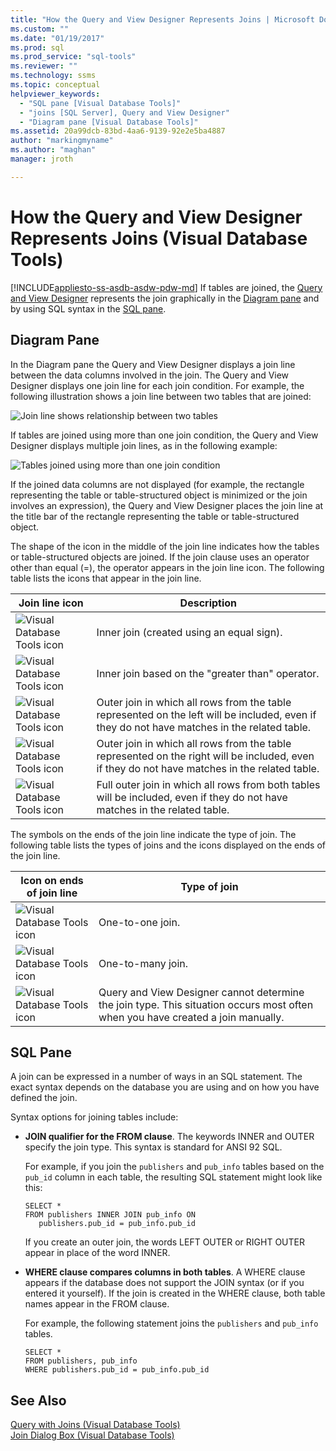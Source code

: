 ```yaml
---
title: "How the Query and View Designer Represents Joins | Microsoft Docs"
ms.custom: ""
ms.date: "01/19/2017"
ms.prod: sql
ms.prod_service: "sql-tools"
ms.reviewer: ""
ms.technology: ssms
ms.topic: conceptual
helpviewer_keywords: 
  - "SQL pane [Visual Database Tools]"
  - "joins [SQL Server], Query and View Designer"
  - "Diagram pane [Visual Database Tools]"
ms.assetid: 20a99dcb-83bd-4aa6-9139-92e2e5ba4887
author: "markingmyname"
ms.author: "maghan"
manager: jroth

---
```

# How the Query and View Designer Represents Joins (Visual Database Tools)
[!INCLUDE[appliesto-ss-asdb-asdw-pdw-md](../../includes/appliesto-ss-asdb-asdw-pdw-md.md)]
If tables are joined, the [Query and View Designer](../../ssms/visual-db-tools/query-and-view-designer-tools-visual-database-tools.md) represents the join graphically in the [Diagram pane](../../ssms/visual-db-tools/diagram-pane-visual-database-tools.md) and by using SQL syntax in the [SQL pane](../../ssms/visual-db-tools/sql-pane-visual-database-tools.md).  
  
## Diagram Pane  
In the Diagram pane the Query and View Designer displays a join line between the data columns involved in the join. The Query and View Designer displays one join line for each join condition. For example, the following illustration shows a join line between two tables that are joined:  
  
![Join line shows relationship between two tables](../../ssms/visual-db-tools/media/dv3wbig.gif "Join line shows relationship between two tables")  
  
If tables are joined using more than one join condition, the Query and View Designer displays multiple join lines, as in the following example:  
  
![Tables joined using more than one join condition](../../ssms/visual-db-tools/media/dv3w9n1.gif "Tables joined using more than one join condition")  
  
If the joined data columns are not displayed (for example, the rectangle representing the table or table-structured object is minimized or the join involves an expression), the Query and View Designer places the join line at the title bar of the rectangle representing the table or table-structured object.  
  
The shape of the icon in the middle of the join line indicates how the tables or table-structured objects are joined. If the join clause uses an operator other than equal (=), the operator appears in the join line icon. The following table lists the icons that appear in the join line.  
  
|**Join line icon**|**Description**|  
|----------------------|-------------------|  
|![Visual Database Tools icon](../../ssms/visual-db-tools/media/dv3wbih.gif "Visual Database Tools icon")|Inner join (created using an equal sign).|  
|![Visual Database Tools icon](../../ssms/visual-db-tools/media/dv3wbii.gif "Visual Database Tools icon")|Inner join based on the "greater than" operator.|  
|![Visual Database Tools icon](../../ssms/visual-db-tools/media/dv3wbij.gif "Visual Database Tools icon")|Outer join in which all rows from the table represented on the left will be included, even if they do not have matches in the related table.|  
|![Visual Database Tools icon](../../ssms/visual-db-tools/media/dv3wbik.gif "Visual Database Tools icon")|Outer join in which all rows from the table represented on the right will be included, even if they do not have matches in the related table.|  
|![Visual Database Tools icon](../../ssms/visual-db-tools/media/dv3wbil.gif "Visual Database Tools icon")|Full outer join in which all rows from both tables will be included, even if they do not have matches in the related table.|  
  
The symbols on the ends of the join line indicate the type of join. The following table lists the types of joins and the icons displayed on the ends of the join line.  
  
|**Icon on ends of join line**|**Type of join**|  
|---------------------------------|--------------------|  
|![Visual Database Tools icon](../../ssms/visual-db-tools/media/dv3wbim.gif "Visual Database Tools icon")|One-to-one join.|  
|![Visual Database Tools icon](../../ssms/visual-db-tools/media/dv3wbin.gif "Visual Database Tools icon")|One-to-many join.|  
|![Visual Database Tools icon](../../ssms/visual-db-tools/media/dv3wbio.gif "Visual Database Tools icon")|Query and View Designer cannot determine the join type. This situation occurs most often when you have created a join manually.|  
  
## SQL Pane  
A join can be expressed in a number of ways in an SQL statement. The exact syntax depends on the database you are using and on how you have defined the join.  
  
Syntax options for joining tables include:  
  
-   **JOIN qualifier for the FROM clause**.   The keywords INNER and OUTER specify the join type. This syntax is standard for ANSI 92 SQL.  
  
    For example, if you join the `publishers` and `pub_info` tables based on the `pub_id` column in each table, the resulting SQL statement might look like this:  
  
    ```  
    SELECT *  
    FROM publishers INNER JOIN pub_info ON  
       publishers.pub_id = pub_info.pub_id  
    ```  
  
    If you create an outer join, the words LEFT OUTER or RIGHT OUTER appear in place of the word INNER.  
  
-   **WHERE clause compares columns in both tables**.   A WHERE clause appears if the database does not support the JOIN syntax (or if you entered it yourself). If the join is created in the WHERE clause, both table names appear in the FROM clause.  
  
    For example, the following statement joins the `publishers` and `pub_info` tables.  
  
    ```  
    SELECT *  
    FROM publishers, pub_info  
    WHERE publishers.pub_id = pub_info.pub_id  
    ```  
  
## See Also  
[Query with Joins &#40;Visual Database Tools&#41;](../../ssms/visual-db-tools/query-with-joins-visual-database-tools.md)  
[Join Dialog Box &#40;Visual Database Tools&#41;](../../ssms/visual-db-tools/join-dialog-box-visual-database-tools.md)  
  
